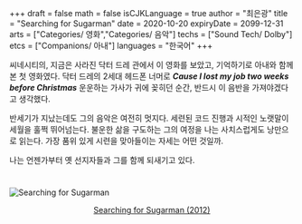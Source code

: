 +++
draft = false
math = false
isCJKLanguage = true
author = "최은광"
title = "Searching for Sugarman"
date = 2020-10-20
expiryDate = 2099-12-31
arts = ["Categories/ 영화","Categories/ 음악"]
techs = ["Sound Tech/ Dolby"]
etcs = ["Companions/ 아내"]
languages = "한국어"
+++

씨네시티의, 지금은 사라진 닥터 드레 관에서 이 영화를 보았고, 기억하기로 아내와 함께 본 첫 영화였다. 닥터 드레의 2세대 헤드폰 너머로 ***Cause I lost my job two weeks before Christmas*** 운운하는 가사가 귀에 꽂히던 순간, 반드시 이 음반을 가져야겠다고 생각했다. 
  
반세기가 지났는데도 그의 음악은 여전히 멋지다. 세련된 코드 진행과 시적인 노랫말이 세월을 훌쩍 뛰어넘는다. 불운한 삶을 구도하는 그의 여정을 나는 사치스럽게도 낭만으로 읽는다. 가장 품위 있게 시련을 맞아들이는 자세는 어떤 것일까. 

나는 언젠가부터 옛 선지자들과 그를 함께 되새기고 있다.  

#

![Searching for Sugarman](https://encrypted-tbn1.gstatic.com/images?q=tbn:ANd9GcR17lRWkbzZvhotLy8SevqwL0z6DcHypeY24EPNHqJuv_CUQgHj)
<center><a href="https://ko.wikipedia.org/wiki/%EC%84%9C%EC%B9%AD_%ED%8F%AC_%EC%8A%88%EA%B0%80%EB%A7%A8" target="_blank" rel="noopener noreferrer">Searching for Sugarman (2012)</a></center>